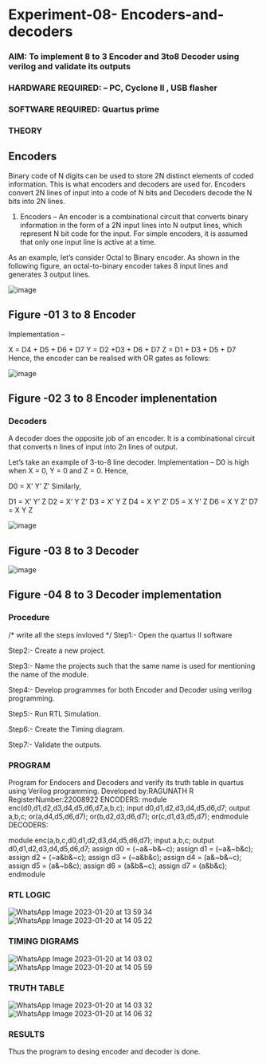 # Experiment-08- Encoders-and-decoders 
### AIM: To implement 8 to 3 Encoder and  3to8 Decoder using verilog and validate its outputs
### HARDWARE REQUIRED:  – PC, Cyclone II , USB flasher
### SOFTWARE REQUIRED:   Quartus prime
### THEORY 

## Encoders
Binary code of N digits can be used to store 2N distinct elements of coded information. This is what encoders and decoders are used for. Encoders convert 2N lines of input into a code of N bits and Decoders decode the N bits into 2N lines.

1. Encoders –
An encoder is a combinational circuit that converts binary information in the form of a 2N input lines into N output lines, which represent N bit code for the input. For simple encoders, it is assumed that only one input line is active at a time.

As an example, let’s consider Octal to Binary encoder. As shown in the following figure, an octal-to-binary encoder takes 8 input lines and generates 3 output lines.

![image](https://user-images.githubusercontent.com/36288975/171543588-bc0746df-a173-4b35-989e-5fb7d385fe8a.png)
## Figure -01 3 to 8 Encoder 


Implementation –

X = D4 + D5 + D6 + D7
Y = D2 +D3 + D6 + D7
Z = D1 + D3 + D5 + D7 
Hence, the encoder can be realised with OR gates as follows:


![image](https://user-images.githubusercontent.com/36288975/171543740-68403b82-aa93-4c98-9343-f32b14885a2e.png)
## Figure -02 3 to 8 Encoder implenentation 

 ### Decoders 
A decoder does the opposite job of an encoder. It is a combinational circuit that converts n lines of input into 2n lines of output.

Let’s take an example of 3-to-8 line decoder.
Implementation –
D0 is high when X = 0, Y = 0 and Z = 0. Hence,

D0 = X’ Y’ Z’ 
Similarly,

D1 = X’ Y’ Z
D2 = X’ Y Z’
D3 = X’ Y Z
D4 = X Y’ Z’
D5 = X Y’ Z
D6 = X Y Z’
D7 = X Y Z 


![image](https://user-images.githubusercontent.com/36288975/171543978-ee2d0671-2846-40a1-8705-507fd6287a49.png)
## Figure -03 8 to 3 Decoder 



![image](https://user-images.githubusercontent.com/36288975/171543866-5a6eace6-8683-49d7-9c4f-a7cb30ec3035.png)
## Figure -04 8 to 3 Decoder implementation 

### Procedure
/* write all the steps invloved */
Step1:- Open the quartus II software

Step2:- Create a new project.

Step3:- Name the projects such that the same name is used for mentioning the name of the module.

Step4:- Develop programmes for both Encoder and Decoder using verilog programming.

Step5:- Run RTL Simulation.

Step6:- Create the Timing diagram.

Step7:- Validate the outputs.


### PROGRAM 

Program for Endocers and Decoders  and verify its truth table in quartus using Verilog programming.
Developed by:RAGUNATH R
RegisterNumber:22008922 
ENCODERS:
module enc(d0,d1,d2,d3,d4,d5,d6,d7,a,b,c);
input d0,d1,d2,d3,d4,d5,d6,d7;
output a,b,c;
or(a,d4,d5,d6,d7);
or(b,d2,d3,d6,d7);
or(c,d1,d3,d5,d7);
endmodule
DECODERS:

module enc(a,b,c,d0,d1,d2,d3,d4,d5,d6,d7);
input a,b,c;
output d0,d1,d2,d3,d4,d5,d6,d7;
assign d0 = (~a&~b&~c);
assign d1 = (~a&~b&c);
assign d2 = (~a&b&~c);
assign d3 = (~a&b&c);
assign d4 = (a&~b&~c);
assign d5 = (a&~b&c);
assign d6 = (a&b&~c);
assign d7 = (a&b&c);
endmodule


### RTL LOGIC  

![WhatsApp Image 2023-01-20 at 13 59 34](https://user-images.githubusercontent.com/113915622/213652378-3ebde78e-95c7-49b1-8896-546c094c9b84.jpg)
![WhatsApp Image 2023-01-20 at 14 05 22](https://user-images.githubusercontent.com/113915622/213652823-c43e27e7-a7c9-4d19-a067-f32ffdac36f2.jpg)


### TIMING DIGRAMS  
![WhatsApp Image 2023-01-20 at 14 03 02](https://user-images.githubusercontent.com/113915622/213652426-0f4a0f46-1c2f-41f0-9f4b-28cd5f94cfa4.jpg)
![WhatsApp Image 2023-01-20 at 14 05 59](https://user-images.githubusercontent.com/113915622/213653193-615e64bb-bc9c-47eb-9cec-dd39c218ec4b.jpg)




### TRUTH TABLE 
![WhatsApp Image 2023-01-20 at 14 03 32](https://user-images.githubusercontent.com/113915622/213652474-ffdf8881-bd11-43f3-af22-164fa1d31a20.jpg)
![WhatsApp Image 2023-01-20 at 14 06 32](https://user-images.githubusercontent.com/113915622/213653231-0e86509e-2f60-4993-bf9e-55f0ea9d8ebe.jpg)





### RESULTS 
Thus the program to desing encoder and decoder is done.
